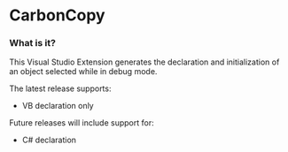 # CarbonCopy

### What is it?

This Visual Studio Extension generates the declaration and initialization of an object selected while in debug mode.

The latest release supports:

- VB declaration only

Future releases will include support for:

- C# declaration
